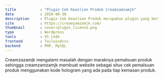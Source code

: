 ```yaml
---
title           : "Plugin Cek Keaslian Produk Creamzamzamjk"
date            : 2020-08-30
description     : Plugin Cek Keaslian Produk merupakan plugin yang berfungsi untuk mengecek keaslian produk creamzamzamjk yang diambil dari kode hologram produk.
site            : https://creamzamzamjk.com/
thumbnail       : cover/plugin_license.png
type			: Wordpress
tools			: VS Code
frontend		: Tailwindcss
backend			: PHP, MySQL
---
```


Creamzazamjk mengalami masalah dengan maraknya pemalsuan produk sehingga creamzamzamjk membuat website sebagai situs cek pemalsuan produk menggunakan kode hologram yang ada pada tiap kemasan produk.